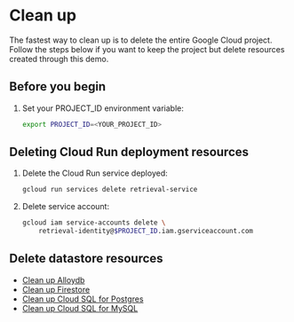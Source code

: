 # Clean up

The fastest way to clean up is to delete the entire Google Cloud project. Follow
the steps below if you want to keep the project but delete resources created
through this demo.

## Before you begin

1. Set your PROJECT_ID environment variable:

    ```bash
    export PROJECT_ID=<YOUR_PROJECT_ID>
    ```

## Deleting Cloud Run deployment resources

1. Delete the Cloud Run service deployed:

    ```bash
    gcloud run services delete retrieval-service
    ```

1. Delete service account:

    ```bash
    gcloud iam service-accounts delete \
        retrieval-identity@$PROJECT_ID.iam.gserviceaccount.com
    ```

## Delete datastore resources

* [Clean up Alloydb](./datastore/alloydb.md#clean-up-resources)
* [Clean up Firestore](./datastore/firestore.md#clean-up-resources)
* [Clean up Cloud SQL for Postgres](./datastore/cloudsql_postgres.md#clean-up-resources)
* [Clean up Cloud SQL for MySQL](./datastore/cloudsql_mysql.md#clean-up-resources)
